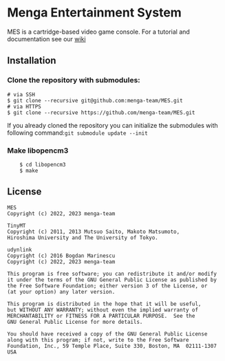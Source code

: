 # Menga Entertainment System

MES is a cartridge-based video game console. For a tutorial and
documentation see our [wiki](https://github.com/menga-team/MES/wiki)

## Installation

### Clone the repository with submodules:

```shell
# via SSH
$ git clone --recursive git@github.com:menga-team/MES.git
# via HTTPS
$ git clone --recursive https://github.com/menga-team/MES.git
```

If you already cloned the repository you can initialize the submodules
with following command:`git submodule update --init`

### Make libopencm3

```shell
    $ cd libopencm3
    $ make
```

## License

```
MES
Copyright (c) 2022, 2023 menga-team

TinyMT
Copyright (c) 2011, 2013 Mutsuo Saito, Makoto Matsumoto,
Hiroshima University and The University of Tokyo.

udynlink
Copyright (c) 2016 Bogdan Marinescu
Copyright (c) 2022, 2023 menga-team

This program is free software; you can redistribute it and/or modify
it under the terms of the GNU General Public License as published by
the Free Software Foundation; either version 3 of the License, or
(at your option) any later version.

This program is distributed in the hope that it will be useful,
but WITHOUT ANY WARRANTY; without even the implied warranty of
MERCHANTABILITY or FITNESS FOR A PARTICULAR PURPOSE.  See the
GNU General Public License for more details.

You should have received a copy of the GNU General Public License
along with this program; if not, write to the Free Software
Foundation, Inc., 59 Temple Place, Suite 330, Boston, MA  02111-1307  USA
```

